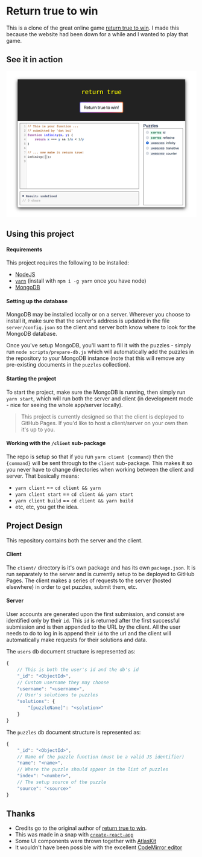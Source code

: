 # Return true to win

This is a clone of the great online game [return true to win](https://alf.nu/ReturnTrue).
I made this because the website had been down for a while and I wanted to play that game.

## See it in action

![return true to win page](./resources/1.png)

## Using this project

#### Requirements

This project requires the following to be installed:

-   [NodeJS](https://nodejs.org/en/)
-   [`yarn`](https://yarnpkg.com/en/) (install with `npm i -g yarn` once you have node)
-   [MongoDB](https://docs.mongodb.com/manual/installation/)

#### Setting up the database

MongoDB may be installed locally or on a server. Wherever you choose to install it, make sure that
the server's address is updated in the file `server/config.json` so the client and server both know
where to look for the MongoDB database.

Once you've setup MongoDB, you'll want to fill it with the puzzles - simply run `node scripts/prepare-db.js`
which will automatically add the puzzles in the repository to your MongoDB instance (note that this
will remove any pre-existing documents in the `puzzles` collection).

#### Starting the project

To start the project, make sure the MongoDB is running, then simply run `yarn start`, which will run
both the server and client (in development mode - nice for seeing the whole app/server locally).

> This project is currently designed so that the client is deployed to GitHub Pages. If you'd like to
> host a client/server on your own then it's up to you.

#### Working with the `/client` sub-package

The repo is setup so that if you run `yarn client {command}` then the `{command}` will be sent through
to the `client` sub-package. This makes it so you never have to change directories when working between
the client and server. That basically means:

-   `yarn client` == `cd client && yarn`
-   `yarn client start` == `cd client && yarn start`
-   `yarn client build` == `cd client && yarn build`
-   etc, etc, you get the idea.

## Project Design

This repository contains both the server and the client.

#### Client

The `client/` directory is it's own package and has its own `package.json`. It is run separately to
the server and is currently setup to be deployed to GitHub Pages. The client makes a series of requests to the
server (hosted elsewhere) in order to get puzzles, submit them, etc.

#### Server

User accounts are generated upon the first submission, and consist are identified only by their `id`.
This `id` is returned after the first successful submission and is then appended to the URL by the client.
All the user needs to do to log in is append their `id` to the url and the client will automatically make
requests for their solutions and data.

The `users` db document structure is represented as:

```js
{
    // This is both the user's id and the db's id
    "_id": "<ObjectId>",
    // Custom username they may choose
    "username": "<username>",
    // User's solutions to puzzles
    "solutions": {
        "[puzzleName]": "<solution>"
    }
}
```

The `puzzles` db document structure is represented as:

```js
{
    "_id": "<ObjectId>",
    // Name of the puzzle function (must be a valid JS identifier)
    "name": "<name>",
    // Where the puzzle should appear in the list of puzzles
    "index": "<number>",
    // The setup source of the puzzle
    "source": "<source>"
}
```

<!--
TODO: uncomment once username + highscores are complete
There are two indexes on the user db the default `_id` and also another one `username`. This is so
we can rapidly query for user data and check for unique usernames.
-->

<!--
## Roadmap

- [ ] implement highscores
- [ ] implement usernames for users
- [ ] deploy to a server
-->

## Thanks

-   Credits go to the original author of [return true to win](https://alf.nu/ReturnTrue).
-   This was made in a snap with [`create-react-app`](https://github.com/facebookincubator/create-react-app)
-   Some UI components were thrown together with [AtlasKit](https://atlaskit.atlassian.com/)
-   It wouldn't have been possible with the excellent [CodeMirror editor](https://codemirror.net)
